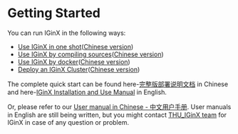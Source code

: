 # Getting Started

You can run IGinX in the following ways:
- [Use IGinX in one shot](./docs/quickStarts/IGinXInOneShot-EnglishVersion.md)([Chinese version](./docs/quickStarts/IGinXInOneShot.md))
- [Use IGinX by compiling sources](./docs/quickStarts/IGinXBySource-EnglishVersion.md)([Chinese version](./docs/quickStarts/IGinXBySource.md))
- [Use IGinX by docker](./docs/quickStarts/IGinXByDocker-EnglishVersion.md)([Chinese version](./docs/quickStarts/IGinXByDocker.md))
- [Deploy an IGinX Cluster](./docs/quickStarts/IGinXCluster-EnglishVersion.md)([Chinese version](./docs/quickStarts/IGinXCluster.md))

The complete quick start can be found here-[完整版部署说明文档](./docs/quickStarts/IGinXManual.md) in Chinese and here-[IGinX Installation and Use Manual](./docs/quickStarts/IGinXManual-EnglishVersion.md) in English.

Or, please refer to our [User manual in Chinese - 中文用户手册](https://github.com/THUIGinX/IGinX/raw/main/docs/pdf/userManualC.pdf). User manuals in English are
still being written, but you might contact [THU_IGinX team](mailto:TSIGinX@gmail.com) for IGinX in case of any question or problem.
